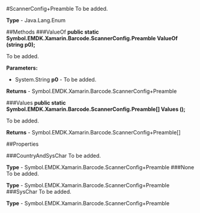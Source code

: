 #ScannerConfig+Preamble
To be added.

**Type** - Java.Lang.Enum

##Methods
###ValueOf
**public static Symbol.EMDK.Xamarin.Barcode.ScannerConfig.Preamble ValueOf (string p0);**

To be added.

**Parameters:** 

* System.String **p0** - To be added.

**Returns** - Symbol.EMDK.Xamarin.Barcode.ScannerConfig+Preamble

###Values
**public static Symbol.EMDK.Xamarin.Barcode.ScannerConfig.Preamble[] Values ();**

To be added.


**Returns** - Symbol.EMDK.Xamarin.Barcode.ScannerConfig+Preamble[]

##Properties

###CountryAndSysChar
To be added.

**Type** - Symbol.EMDK.Xamarin.Barcode.ScannerConfig+Preamble
###None
To be added.

**Type** - Symbol.EMDK.Xamarin.Barcode.ScannerConfig+Preamble
###SysChar
To be added.

**Type** - Symbol.EMDK.Xamarin.Barcode.ScannerConfig+Preamble


